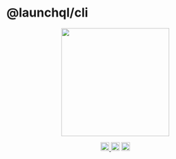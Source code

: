 # @launchql/cli

<p align="center" width="100%">
  <img height="250" src="https://github.com/user-attachments/assets/d0456af5-b6e9-422e-a45d-2574d5be490f" />
</p>

<p align="center" width="100%">
  <a href="https://github.com/launchql/launchql-2.0/actions/workflows/run-tests.yaml">
    <img height="20" src="https://github.com/launchql/launchql-2.0/actions/workflows/run-tests.yaml/badge.svg" />
  </a>
   <a href="https://github.com/launchql/launchql-2.0/blob/main/LICENSE-MIT"><img height="20" src="https://img.shields.io/badge/license-MIT-blue.svg"/></a>
   <a href="https://www.npmjs.com/package/@launchql/cli"><img height="20" src="https://img.shields.io/github/package-json/v/launchql/launchql-2.0?filename=packages%2Fcli%2Fpackage.json"/></a>
</p>